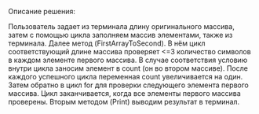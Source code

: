 Описание решения:

Пользователь задает из терминала длину оригинального массива, затем с помощью цикла заполняем массив элементами, также из терминала.
Далее метод (FirstArrayToSecond). В нём цикл соответствующий длине массива проверяет <=3 количество символов в каждом элементе первого массива. В случае соответствия условию внутри цикла заносим элемент в count (он во втором массиве). После каждого успешного цикла переменная count увеличивается на один. Затем обратно в цикл for для проверки следующего элемента первого массива. Цикл заканчивается, когда все элементы первого массива проверены.
Вторым методом (Print) выводим результат в терминал.